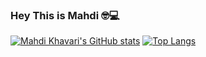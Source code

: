 ### Hey This is Mahdi 🤓💻

[![Mahdi Khavari's GitHub stats](https://github-readme-stats.vercel.app/api?username=mkhavari01&show_icons=true&theme=tokyonight&border_radius=10&hide_border=true&bg_color=15,0d1117,1a1b26)](https://github.com/mkhavari01) [![Top Langs](https://github-readme-stats.vercel.app/api/top-langs/?username=mkhavari01&hide=Vim+Script,Vim+Snippet,C&theme=tokyonight&hide_border=true&border_radius=10&bg_color=15,0d1117,1a1b26&show_icons=true&layout=compact)](https://github.com/mkhavari01)
